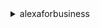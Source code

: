 <details>

<summary>
alexaforbusiness
</summary>

- <details><summary>approve-skill</summary>

  * --skill-id
  * --cli-input-json
  * --cli-input-yaml
  * --generate-cli-skeleton


- <details><summary>associate-contact-with-address-book</summary>

  * --contact-arn
  * --address-book-arn
  * --cli-input-json
  * --cli-input-yaml
  * --generate-cli-skeleton


- <details><summary>associate-device-with-network-profile</summary>

  * --device-arn
  * --network-profile-arn
  * --cli-input-json
  * --cli-input-yaml
  * --generate-cli-skeleton


- <details><summary>associate-device-with-room</summary>

  * --device-arn
  * --room-arn
  * --cli-input-json
  * --cli-input-yaml
  * --generate-cli-skeleton


- <details><summary>associate-skill-group-with-room</summary>

  * --skill-group-arn
  * --room-arn
  * --cli-input-json
  * --cli-input-yaml
  * --generate-cli-skeleton


- <details><summary>associate-skill-with-skill-group</summary>

  * --skill-group-arn
  * --skill-id
  * --cli-input-json
  * --cli-input-yaml
  * --generate-cli-skeleton


- <details><summary>associate-skill-with-users</summary>

  * --skill-id
  * --cli-input-json
  * --cli-input-yaml
  * --generate-cli-skeleton


- <details><summary>create-address-book</summary>

  * --name
  * --description
  * --client-request-token
  * --tags
  * --cli-input-json
  * --cli-input-yaml
  * --generate-cli-skeleton


- <details><summary>create-business-report-schedule</summary>

  * --schedule-name
  * --s3-bucket-name
  * --s3-key-prefix
  * --format
  * --content-range
  * --recurrence
  * --client-request-token
  * --tags
  * --cli-input-json
  * --cli-input-yaml
  * --generate-cli-skeleton


- <details><summary>create-conference-provider</summary>

  * --conference-provider-name
  * --conference-provider-type
  * --ip-dial-in
  * --pstn-dial-in
  * --meeting-setting
  * --client-request-token
  * --tags
  * --cli-input-json
  * --cli-input-yaml
  * --generate-cli-skeleton


- <details><summary>create-contact</summary>

  * --display-name
  * --first-name
  * --last-name
  * --phone-number
  * --phone-numbers
  * --sip-addresses
  * --client-request-token
  * --tags
  * --cli-input-json
  * --cli-input-yaml
  * --generate-cli-skeleton


- <details><summary>create-gateway-group</summary>

  * --name
  * --description
  * --client-request-token
  * --tags
  * --cli-input-json
  * --cli-input-yaml
  * --generate-cli-skeleton


- <details><summary>create-network-profile</summary>

  * --network-profile-name
  * --description
  * --ssid
  * --security-type
  * --eap-method
  * --current-password
  * --next-password
  * --certificate-authority-arn
  * --trust-anchors
  * --client-request-token
  * --tags
  * --cli-input-json
  * --cli-input-yaml
  * --generate-cli-skeleton


- <details><summary>create-profile</summary>

  * --profile-name
  * --timezone
  * --address
  * --distance-unit
  * --temperature-unit
  * --wake-word
  * --locale
  * --client-request-token
  * --setup-mode-disabled
  * --no-setup-mode-disabled
  * --max-volume-limit
  * --pstn-enabled
  * --no-pstn-enabled
  * --data-retention-opt-in
  * --no-data-retention-opt-in
  * --meeting-room-configuration
  * --tags
  * --cli-input-json
  * --cli-input-yaml
  * --generate-cli-skeleton


- <details><summary>create-room</summary>

  * --room-name
  * --description
  * --profile-arn
  * --provider-calendar-id
  * --client-request-token
  * --tags
  * --cli-input-json
  * --cli-input-yaml
  * --generate-cli-skeleton


- <details><summary>create-skill-group</summary>

  * --skill-group-name
  * --description
  * --client-request-token
  * --tags
  * --cli-input-json
  * --cli-input-yaml
  * --generate-cli-skeleton


- <details><summary>create-user</summary>

  * --user-id
  * --first-name
  * --last-name
  * --email
  * --client-request-token
  * --tags
  * --cli-input-json
  * --cli-input-yaml
  * --generate-cli-skeleton


- <details><summary>delete-address-book</summary>

  * --address-book-arn
  * --cli-input-json
  * --cli-input-yaml
  * --generate-cli-skeleton


- <details><summary>delete-business-report-schedule</summary>

  * --schedule-arn
  * --cli-input-json
  * --cli-input-yaml
  * --generate-cli-skeleton


- <details><summary>delete-conference-provider</summary>

  * --conference-provider-arn
  * --cli-input-json
  * --cli-input-yaml
  * --generate-cli-skeleton


- <details><summary>delete-contact</summary>

  * --contact-arn
  * --cli-input-json
  * --cli-input-yaml
  * --generate-cli-skeleton


- <details><summary>delete-device</summary>

  * --device-arn
  * --cli-input-json
  * --cli-input-yaml
  * --generate-cli-skeleton


- <details><summary>delete-device-usage-data</summary>

  * --device-arn
  * --device-usage-type
  * --cli-input-json
  * --cli-input-yaml
  * --generate-cli-skeleton


- <details><summary>delete-gateway-group</summary>

  * --gateway-group-arn
  * --cli-input-json
  * --cli-input-yaml
  * --generate-cli-skeleton


- <details><summary>delete-network-profile</summary>

  * --network-profile-arn
  * --cli-input-json
  * --cli-input-yaml
  * --generate-cli-skeleton


- <details><summary>delete-profile</summary>

  * --profile-arn
  * --cli-input-json
  * --cli-input-yaml
  * --generate-cli-skeleton


- <details><summary>delete-room</summary>

  * --room-arn
  * --cli-input-json
  * --cli-input-yaml
  * --generate-cli-skeleton


- <details><summary>delete-room-skill-parameter</summary>

  * --room-arn
  * --skill-id
  * --parameter-key
  * --cli-input-json
  * --cli-input-yaml
  * --generate-cli-skeleton


- <details><summary>delete-skill-authorization</summary>

  * --skill-id
  * --room-arn
  * --cli-input-json
  * --cli-input-yaml
  * --generate-cli-skeleton


- <details><summary>delete-skill-group</summary>

  * --skill-group-arn
  * --cli-input-json
  * --cli-input-yaml
  * --generate-cli-skeleton


- <details><summary>delete-user</summary>

  * --user-arn
  * --enrollment-id
  * --cli-input-json
  * --cli-input-yaml
  * --generate-cli-skeleton


- <details><summary>disassociate-contact-from-address-book</summary>

  * --contact-arn
  * --address-book-arn
  * --cli-input-json
  * --cli-input-yaml
  * --generate-cli-skeleton


- <details><summary>disassociate-device-from-room</summary>

  * --device-arn
  * --cli-input-json
  * --cli-input-yaml
  * --generate-cli-skeleton


- <details><summary>disassociate-skill-from-skill-group</summary>

  * --skill-group-arn
  * --skill-id
  * --cli-input-json
  * --cli-input-yaml
  * --generate-cli-skeleton


- <details><summary>disassociate-skill-from-users</summary>

  * --skill-id
  * --cli-input-json
  * --cli-input-yaml
  * --generate-cli-skeleton


- <details><summary>disassociate-skill-group-from-room</summary>

  * --skill-group-arn
  * --room-arn
  * --cli-input-json
  * --cli-input-yaml
  * --generate-cli-skeleton


- <details><summary>forget-smart-home-appliances</summary>

  * --room-arn
  * --cli-input-json
  * --cli-input-yaml
  * --generate-cli-skeleton


- <details><summary>get-address-book</summary>

  * --address-book-arn
  * --cli-input-json
  * --cli-input-yaml
  * --generate-cli-skeleton


- <details><summary>get-conference-preference</summary>

  * --cli-input-json
  * --cli-input-yaml
  * --generate-cli-skeleton


- <details><summary>get-conference-provider</summary>

  * --conference-provider-arn
  * --cli-input-json
  * --cli-input-yaml
  * --generate-cli-skeleton


- <details><summary>get-contact</summary>

  * --contact-arn
  * --cli-input-json
  * --cli-input-yaml
  * --generate-cli-skeleton


- <details><summary>get-device</summary>

  * --device-arn
  * --cli-input-json
  * --cli-input-yaml
  * --generate-cli-skeleton


- <details><summary>get-gateway</summary>

  * --gateway-arn
  * --cli-input-json
  * --cli-input-yaml
  * --generate-cli-skeleton


- <details><summary>get-gateway-group</summary>

  * --gateway-group-arn
  * --cli-input-json
  * --cli-input-yaml
  * --generate-cli-skeleton


- <details><summary>get-invitation-configuration</summary>

  * --cli-input-json
  * --cli-input-yaml
  * --generate-cli-skeleton


- <details><summary>get-network-profile</summary>

  * --network-profile-arn
  * --cli-input-json
  * --cli-input-yaml
  * --generate-cli-skeleton


- <details><summary>get-profile</summary>

  * --profile-arn
  * --cli-input-json
  * --cli-input-yaml
  * --generate-cli-skeleton


- <details><summary>get-room</summary>

  * --room-arn
  * --cli-input-json
  * --cli-input-yaml
  * --generate-cli-skeleton


- <details><summary>get-room-skill-parameter</summary>

  * --room-arn
  * --skill-id
  * --parameter-key
  * --cli-input-json
  * --cli-input-yaml
  * --generate-cli-skeleton


- <details><summary>get-skill-group</summary>

  * --skill-group-arn
  * --cli-input-json
  * --cli-input-yaml
  * --generate-cli-skeleton


- <details><summary>help</summary>

  * 


- <details><summary>list-business-report-schedules</summary>

  * --cli-input-json
  * --cli-input-yaml
  * --starting-token
  * --page-size
  * --max-items
  * --generate-cli-skeleton


- <details><summary>list-conference-providers</summary>

  * --cli-input-json
  * --cli-input-yaml
  * --starting-token
  * --page-size
  * --max-items
  * --generate-cli-skeleton


- <details><summary>list-device-events</summary>

  * --device-arn
  * --event-type
  * --cli-input-json
  * --cli-input-yaml
  * --starting-token
  * --page-size
  * --max-items
  * --generate-cli-skeleton


- <details><summary>list-gateway-groups</summary>

  * --next-token
  * --max-results
  * --cli-input-json
  * --cli-input-yaml
  * --generate-cli-skeleton


- <details><summary>list-gateways</summary>

  * --gateway-group-arn
  * --next-token
  * --max-results
  * --cli-input-json
  * --cli-input-yaml
  * --generate-cli-skeleton


- <details><summary>list-skills</summary>

  * --skill-group-arn
  * --enablement-type
  * --skill-type
  * --cli-input-json
  * --cli-input-yaml
  * --starting-token
  * --page-size
  * --max-items
  * --generate-cli-skeleton


- <details><summary>list-skills-store-categories</summary>

  * --cli-input-json
  * --cli-input-yaml
  * --starting-token
  * --page-size
  * --max-items
  * --generate-cli-skeleton


- <details><summary>list-skills-store-skills-by-category</summary>

  * --category-id
  * --cli-input-json
  * --cli-input-yaml
  * --starting-token
  * --page-size
  * --max-items
  * --generate-cli-skeleton


- <details><summary>list-smart-home-appliances</summary>

  * --room-arn
  * --cli-input-json
  * --cli-input-yaml
  * --starting-token
  * --page-size
  * --max-items
  * --generate-cli-skeleton


- <details><summary>list-tags</summary>

  * --arn
  * --cli-input-json
  * --cli-input-yaml
  * --starting-token
  * --page-size
  * --max-items
  * --generate-cli-skeleton


- <details><summary>put-conference-preference</summary>

  * --conference-preference
  * --cli-input-json
  * --cli-input-yaml
  * --generate-cli-skeleton


- <details><summary>put-invitation-configuration</summary>

  * --organization-name
  * --contact-email
  * --private-skill-ids
  * --cli-input-json
  * --cli-input-yaml
  * --generate-cli-skeleton


- <details><summary>put-room-skill-parameter</summary>

  * --room-arn
  * --skill-id
  * --room-skill-parameter
  * --cli-input-json
  * --cli-input-yaml
  * --generate-cli-skeleton


- <details><summary>put-skill-authorization</summary>

  * --authorization-result
  * --skill-id
  * --room-arn
  * --cli-input-json
  * --cli-input-yaml
  * --generate-cli-skeleton


- <details><summary>register-avs-device</summary>

  * --client-id
  * --user-code
  * --product-id
  * --device-serial-number
  * --amazon-id
  * --room-arn
  * --tags
  * --cli-input-json
  * --cli-input-yaml
  * --generate-cli-skeleton


- <details><summary>reject-skill</summary>

  * --skill-id
  * --cli-input-json
  * --cli-input-yaml
  * --generate-cli-skeleton


- <details><summary>resolve-room</summary>

  * --user-id
  * --skill-id
  * --cli-input-json
  * --cli-input-yaml
  * --generate-cli-skeleton


- <details><summary>revoke-invitation</summary>

  * --user-arn
  * --enrollment-id
  * --cli-input-json
  * --cli-input-yaml
  * --generate-cli-skeleton


- <details><summary>search-address-books</summary>

  * --filters
  * --sort-criteria
  * --next-token
  * --max-results
  * --cli-input-json
  * --cli-input-yaml
  * --generate-cli-skeleton


- <details><summary>search-contacts</summary>

  * --filters
  * --sort-criteria
  * --next-token
  * --max-results
  * --cli-input-json
  * --cli-input-yaml
  * --generate-cli-skeleton


- <details><summary>search-devices</summary>

  * --filters
  * --sort-criteria
  * --cli-input-json
  * --cli-input-yaml
  * --starting-token
  * --page-size
  * --max-items
  * --generate-cli-skeleton


- <details><summary>search-network-profiles</summary>

  * --next-token
  * --max-results
  * --filters
  * --sort-criteria
  * --cli-input-json
  * --cli-input-yaml
  * --generate-cli-skeleton


- <details><summary>search-profiles</summary>

  * --filters
  * --sort-criteria
  * --cli-input-json
  * --cli-input-yaml
  * --starting-token
  * --page-size
  * --max-items
  * --generate-cli-skeleton


- <details><summary>search-rooms</summary>

  * --filters
  * --sort-criteria
  * --cli-input-json
  * --cli-input-yaml
  * --starting-token
  * --page-size
  * --max-items
  * --generate-cli-skeleton


- <details><summary>search-skill-groups</summary>

  * --filters
  * --sort-criteria
  * --cli-input-json
  * --cli-input-yaml
  * --starting-token
  * --page-size
  * --max-items
  * --generate-cli-skeleton


- <details><summary>search-users</summary>

  * --filters
  * --sort-criteria
  * --cli-input-json
  * --cli-input-yaml
  * --starting-token
  * --page-size
  * --max-items
  * --generate-cli-skeleton


- <details><summary>send-announcement</summary>

  * --room-filters
  * --content
  * --time-to-live-in-seconds
  * --client-request-token
  * --cli-input-json
  * --cli-input-yaml
  * --generate-cli-skeleton


- <details><summary>send-invitation</summary>

  * --user-arn
  * --cli-input-json
  * --cli-input-yaml
  * --generate-cli-skeleton


- <details><summary>start-device-sync</summary>

  * --room-arn
  * --device-arn
  * --features
  * --cli-input-json
  * --cli-input-yaml
  * --generate-cli-skeleton


- <details><summary>start-smart-home-appliance-discovery</summary>

  * --room-arn
  * --cli-input-json
  * --cli-input-yaml
  * --generate-cli-skeleton


- <details><summary>tag-resource</summary>

  * --arn
  * --tags
  * --cli-input-json
  * --cli-input-yaml
  * --generate-cli-skeleton


- <details><summary>untag-resource</summary>

  * --arn
  * --tag-keys
  * --cli-input-json
  * --cli-input-yaml
  * --generate-cli-skeleton


- <details><summary>update-address-book</summary>

  * --address-book-arn
  * --name
  * --description
  * --cli-input-json
  * --cli-input-yaml
  * --generate-cli-skeleton


- <details><summary>update-business-report-schedule</summary>

  * --schedule-arn
  * --s3-bucket-name
  * --s3-key-prefix
  * --format
  * --schedule-name
  * --recurrence
  * --cli-input-json
  * --cli-input-yaml
  * --generate-cli-skeleton


- <details><summary>update-conference-provider</summary>

  * --conference-provider-arn
  * --conference-provider-type
  * --ip-dial-in
  * --pstn-dial-in
  * --meeting-setting
  * --cli-input-json
  * --cli-input-yaml
  * --generate-cli-skeleton


- <details><summary>update-contact</summary>

  * --contact-arn
  * --display-name
  * --first-name
  * --last-name
  * --phone-number
  * --phone-numbers
  * --sip-addresses
  * --cli-input-json
  * --cli-input-yaml
  * --generate-cli-skeleton


- <details><summary>update-device</summary>

  * --device-arn
  * --device-name
  * --cli-input-json
  * --cli-input-yaml
  * --generate-cli-skeleton


- <details><summary>update-gateway</summary>

  * --gateway-arn
  * --name
  * --description
  * --software-version
  * --cli-input-json
  * --cli-input-yaml
  * --generate-cli-skeleton


- <details><summary>update-gateway-group</summary>

  * --gateway-group-arn
  * --name
  * --description
  * --cli-input-json
  * --cli-input-yaml
  * --generate-cli-skeleton


- <details><summary>update-network-profile</summary>

  * --network-profile-arn
  * --network-profile-name
  * --description
  * --current-password
  * --next-password
  * --certificate-authority-arn
  * --trust-anchors
  * --cli-input-json
  * --cli-input-yaml
  * --generate-cli-skeleton


- <details><summary>update-profile</summary>

  * --profile-arn
  * --profile-name
  * --is-default
  * --no-is-default
  * --timezone
  * --address
  * --distance-unit
  * --temperature-unit
  * --wake-word
  * --locale
  * --setup-mode-disabled
  * --no-setup-mode-disabled
  * --max-volume-limit
  * --pstn-enabled
  * --no-pstn-enabled
  * --data-retention-opt-in
  * --no-data-retention-opt-in
  * --meeting-room-configuration
  * --cli-input-json
  * --cli-input-yaml
  * --generate-cli-skeleton


- <details><summary>update-room</summary>

  * --room-arn
  * --room-name
  * --description
  * --provider-calendar-id
  * --profile-arn
  * --cli-input-json
  * --cli-input-yaml
  * --generate-cli-skeleton


- <details><summary>update-skill-group</summary>

  * --skill-group-arn
  * --skill-group-name
  * --description
  * --cli-input-json
  * --cli-input-yaml
  * --generate-cli-skeleton


</details>

